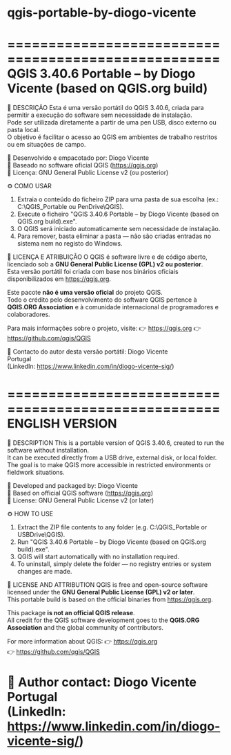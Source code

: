 # qgis-portable-by-diogo-vicente
====================================================
QGIS 3.40.6 Portable – by Diogo Vicente
(based on QGIS.org build)
====================================================

📘 DESCRIÇÃO
Esta é uma versão portátil do QGIS 3.40.6, criada para permitir a execução do software sem necessidade de instalação.  
Pode ser utilizada diretamente a partir de uma pen USB, disco externo ou pasta local.  
O objetivo é facilitar o acesso ao QGIS em ambientes de trabalho restritos ou em situações de campo.

🔹 Desenvolvido e empacotado por: Diogo Vicente  
🔹 Baseado no software oficial QGIS (https://qgis.org)  
🔹 Licença: GNU General Public License v2 (ou posterior)

⚙️ COMO USAR
1. Extraia o conteúdo do ficheiro ZIP para uma pasta de sua escolha (ex.: C:\QGIS_Portable ou PenDrive\QGIS).
2. Execute o ficheiro "QGIS 3.40.6 Portable – by Diogo Vicente (based on QGIS.org build).exe".
3. O QGIS será iniciado automaticamente sem necessidade de instalação.
4. Para remover, basta eliminar a pasta — não são criadas entradas no sistema nem no registo do Windows.


🧩 LICENÇA E ATRIBUIÇÃO
O QGIS é software livre e de código aberto, licenciado sob a **GNU General Public License (GPL) v2 ou posterior**.  
Esta versão portátil foi criada com base nos binários oficiais disponibilizados em https://qgis.org.

Este pacote **não é uma versão oficial** do projeto QGIS.  
Todo o crédito pelo desenvolvimento do software QGIS pertence à **QGIS.ORG Association** e à comunidade internacional de programadores e colaboradores.  

Para mais informações sobre o projeto, visite:
👉 https://qgis.org
👉 https://github.com/qgis/QGIS

📧 Contacto do autor desta versão portátil:
Diogo Vicente  
Portugal  
(LinkedIn: https://www.linkedin.com/in/diogo-vicente-sig/)

====================================================
ENGLISH VERSION
====================================================

📘 DESCRIPTION
This is a portable version of QGIS 3.40.6, created to run the software without installation.  
It can be executed directly from a USB drive, external disk, or local folder.  
The goal is to make QGIS more accessible in restricted environments or fieldwork situations.

🔹 Developed and packaged by: Diogo Vicente  
🔹 Based on official QGIS software (https://qgis.org)  
🔹 License: GNU General Public License v2 (or later)

⚙️ HOW TO USE
1. Extract the ZIP file contents to any folder (e.g. C:\QGIS_Portable or USBDrive\QGIS).
2. Run "QGIS 3.40.6 Portable – by Diogo Vicente (based on QGIS.org build).exe".
3. QGIS will start automatically with no installation required.
4. To uninstall, simply delete the folder — no registry entries or system changes are made.

🧩 LICENSE AND ATTRIBUTION
QGIS is free and open-source software licensed under the **GNU General Public License (GPL) v2 or later**.  
This portable build is based on the official binaries from https://qgis.org.

This package **is not an official QGIS release**.  
All credit for the QGIS software development goes to the **QGIS.ORG Association** and the global community of contributors.

For more information about QGIS:
👉 https://qgis.org  
👉 https://github.com/qgis/QGIS

📧 Author contact:
Diogo Vicente  
Portugal  
(LinkedIn: https://www.linkedin.com/in/diogo-vicente-sig/)
====================================================
